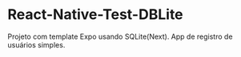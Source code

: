 # React-Native-Test-DBLite
Projeto com template Expo usando SQLite(Next). App de registro de usuários simples.
